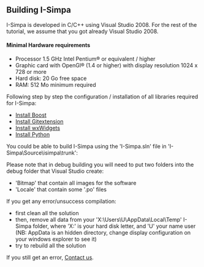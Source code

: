 ## Building I-Simpa

I-Simpa is developed in C/C++ using Visual Studio 2008.
For the rest of the tutorial, we assume that you got already Visual Studio 2008.

#### Minimal Hardware requirements
* Processor 1.5 GHz Intel Pentium® or equivalent / higher
* Graphic card with OpenGl® (1.4 or higher) with display resolution 1024 x 728 or more
* Hard disk: 20 Go free space
* RAM: 512 Mo minimum required

Following step by step the configuration / installation of all libraries required for I-Simpa:
* <a href="https://github.com/Ifsttar/I-Simpa/wiki/boost">Install Boost</a>
* <a href="https://github.com/Ifsttar/I-Simpa/wiki/GITEXTENSION">Install Gitextension</a>
* <a href="https://github.com/Ifsttar/I-Simpa/wiki/wxWidgets">Install wxWidgets</a>
* <a href="https://github.com/Ifsttar/I-Simpa/wiki/python"> Install Python</a>

You could be able to build I-Simpa using the 'I-Simpa.sln' file in 'I-Simpa\Source\isimpa\trunk':

Please note that in debug building you will need to put two folders into the debug folder that Visual Studio create:
* 'Bitmap' that contain all images for the software
* 'Locale' that contain some '.po' files

If you get any error/unsuccess compilation:
* first clean all the solution
* then, remove all data from your 'X:\Users\U\AppData\Local\Temp' I-Simpa folder, where 'X:' is your hard disk letter, and 'U' your name user (NB: AppData is an hidden directory, change display configuration on your windows explorer to see it)
* try to rebuild all the solution

If you still get an error, <a href="mailto:i-simpa@ifsttar.fr">Contact us</a>.
